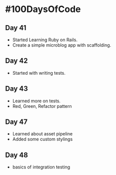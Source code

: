 # #100DaysOfCode

## Day 41
* Started Learning Ruby on Rails.
* Create a simple microblog app with scaffolding.

## Day 42
* Started with writing tests.

## Day 43
* Learned more on tests.
* Red, Green, Refactor pattern

## Day 47
* Learned about asset pipeline
* Added some custom stylings

## Day 48
* basics of integration testing

